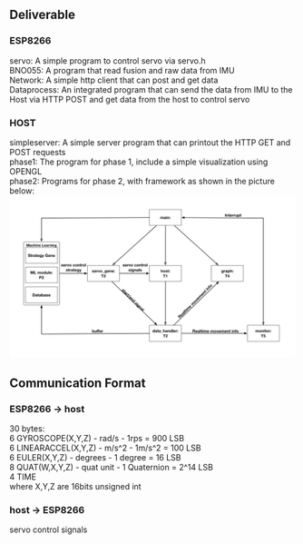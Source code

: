 ## Deliverable
### ESP8266
servo: A simple program to control servo via servo.h  
BNO055: A program that read fusion and raw data from IMU  
Network: A simple http client that can post and get data  
Dataprocess: An integrated program that can send the data from IMU to the Host via HTTP POST and get data from the host to control servo  
### HOST
simpleserver: A simple server program that can printout the HTTP GET and POST requests  
phase1: The program for phase 1, include a simple visualization using OPENGL    
phase2: Programs for phase 2, with framework as shown in the picture below:
![framework](https://github.com/Q1an/Project-Tau/raw/master/source/host.png)

## Communication Format
### ESP8266 → host
30 bytes:  
6	GYROSCOPE(X,Y,Z)     - rad/s     - 1rps = 900 LSB  
6	LINEARACCEL(X,Y,Z)   - m/s^2 	 - 1m/s^2 = 100 LSB  
6	EULER(X,Y,Z)         - degrees   - 1 degree = 16 LSB  
8	QUAT(W,X,Y,Z)			 - quat unit  - 1 Quaternion = 2^14 LSB     
4	TIME    
where X,Y,Z are 16bits unsigned int  
### host → ESP8266
servo control signals